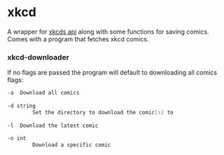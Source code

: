 # xkcd
A wrapper for [xkcds api](https://xkcd.com/json.html) along with some functions for saving comics.  
Comes with a program that fetches xkcd comics.

### xkcd-downloader
If no flags are passed the program will default to downloading all comics  
flags:
```bash
-a	Download all comics
  
-d string
    	Set the directory to download the comic[s] to
    	
-l	Download the latest comic
  
-n int
    	Download a specific comic
```